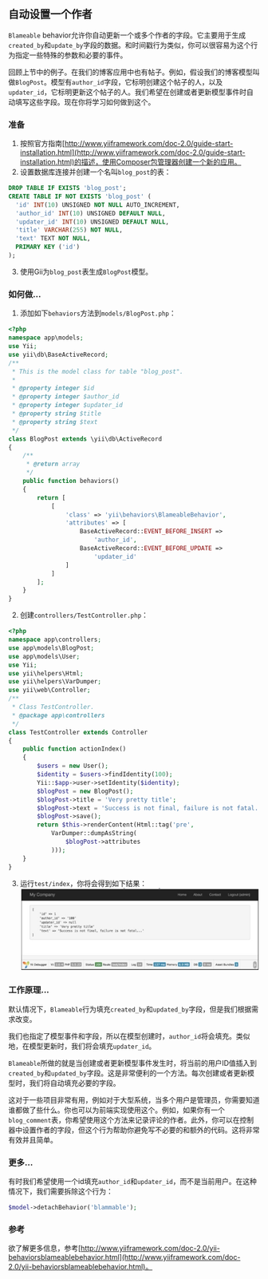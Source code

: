 ## 自动设置一个作者

`Blameable` behavior允许你自动更新一个或多个作者的字段。它主要用于生成`created_by`和`update_by`字段的数据。和时间戳行为类似，你可以很容易为这个行为指定一些特殊的参数和必要的事件。

回顾上节中的例子。在我们的博客应用中也有帖子。例如，假设我们的博客模型叫做`BlogPost`。模型有`author_id`字段，它标明创建这个帖子的人，以及`updater_id`，它标明更新这个帖子的人。我们希望在创建或者更新模型事件时自动填写这些字段。现在你将学习如何做到这个。

### 准备

1. 按照官方指南[http://www.yiiframework.com/doc-2.0/guide-start-installation.html](http://www.yiiframework.com/doc-2.0/guide-start-installation.html)的描述，使用Composer包管理器创建一个新的应用。
2. 设置数据库连接并创建一个名叫`blog_post`的表：

```sql
DROP TABLE IF EXISTS 'blog_post';
CREATE TABLE IF NOT EXISTS 'blog_post' (
  'id' INT(10) UNSIGNED NOT NULL AUTO_INCREMENT,
  'author_id' INT(10) UNSIGNED DEFAULT NULL,
  'updater_id' INT(10) UNSIGNED DEFAULT NULL,
  'title' VARCHAR(255) NOT NULL,
  'text' TEXT NOT NULL,
  PRIMARY KEY ('id')
);
```

3. 使用Gii为`blog_post`表生成`BlogPost`模型。

### 如何做...

1. 添加如下`behaviors`方法到`models/BlogPost.php`：

```php
<?php
namespace app\models;
use Yii;
use yii\db\BaseActiveRecord;
/**
 * This is the model class for table "blog_post".
 *
 * @property integer $id
 * @property integer $author_id
 * @property integer $updater_id
 * @property string $title
 * @property string $text
 */
class BlogPost extends \yii\db\ActiveRecord
{
    /**
     * @return array
     */
    public function behaviors()
    {
        return [
            [
                'class' => 'yii\behaviors\BlameableBehavior',
                'attributes' => [
                    BaseActiveRecord::EVENT_BEFORE_INSERT =>
                        'author_id',
                    BaseActiveRecord::EVENT_BEFORE_UPDATE =>
                        'updater_id'
                ]
            ]
        ];
    }
}
```

2. 创建`controllers/TestController.php`：

```php
<?php
namespace app\controllers;
use app\models\BlogPost;
use app\models\User;
use Yii;
use yii\helpers\Html;
use yii\helpers\VarDumper;
use yii\web\Controller;
/**
 * Class TestController.
 * @package app\controllers
 */
class TestController extends Controller
{
    public function actionIndex()
    {
        $users = new User();
        $identity = $users->findIdentity(100);
        Yii::$app->user->setIdentity($identity);
        $blogPost = new BlogPost();
        $blogPost->title = 'Very pretty title';
        $blogPost->text = 'Success is not final, failure is not fatal...';
        $blogPost->save();
        return $this->renderContent(Html::tag('pre',
            VarDumper::dumpAsString(
                $blogPost->attributes
            )));
    }
}
```

3. 运行`test/index`，你将会得到如下结果：
![](../images/307.png)

### 工作原理...

默认情况下，`Blameable`行为填充`created_by`和`updated_by`字段，但是我们根据需求改变。

我们也指定了模型事件和字段，所以在模型创建时，`author_id`将会填充。类似地，在模型更新时，我们将会填充`updater_id`。

`Blameable`所做的就是当创建或者更新模型事件发生时，将当前的用户ID值插入到`created_by`和`updated_by`字段。这是非常便利的一个方法。每次创建或者更新模型时，我们将自动填充必要的字段。

这对于一些项目非常有用，例如对于大型系统，当多个用户是管理员，你需要知道谁都做了些什么。你也可以为前端实现使用这个。例如，如果你有一个`blog_comment`表，你希望使用这个方法来记录评论的作者。此外，你可以在控制器中设置作者的字段，但这个行为帮助你避免写不必要的和额外的代码。这将非常有效并且简单。

### 更多...

有时我们希望使用一个id填充`author_id`和`updater_id`，而不是当前用户。在这种情况下，我们需要拆除这个行为：

```php
$model->detachBehavior('blammable');
```

### 参考

欲了解更多信息，参考[http://www.yiiframework.com/doc-2.0/yii-behaviorsblameablebehavior.html](http://www.yiiframework.com/doc-2.0/yii-behaviorsblameablebehavior.html)。